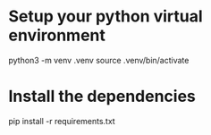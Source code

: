 # Setup your python virtual environment
python3 -m venv .venv
source .venv/bin/activate

# Install the dependencies
pip install -r requirements.txt